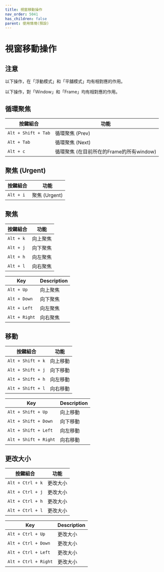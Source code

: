 ```yaml
---
title: 視窗移動操作
nav_order: 5041
has_children: false
parent: 使用情境(預設)
---
```



# 視窗移動操作


## 注意

以下操作，在「浮動模式」和「平舖模式」均有相對應的作用。

以下操作，對「Window」和「Frame」均有相對應的作用。


## 循環聚焦

| 按鍵組合 | 功能 |
| --- | --- |
| `Alt + Shift + Tab` | 循環聚焦 (Prev) |
| `Alt + Tab` | 循環聚焦 (Next) |
| `Alt + c` | 循環聚焦 (在目前所在的Frame的所有window) |


## 聚焦 (Urgent)

| 按鍵組合 | 功能 |
| --- | --- |
| `Alt + i` | 聚焦 (Urgent) |


## 聚焦

| 按鍵組合 | 功能 |
| --- | --- |
| `Alt + k` | 向上聚焦 |
| `Alt + j` | 向下聚焦 |
| `Alt + h` | 向左聚焦 |
| `Alt + l` | 向右聚焦 |


| Key | Description |
| --- | --- |
| `Alt + Up` | 向上聚焦 |
| `Alt + Down` | 向下聚焦 |
| `Alt + Left` | 向左聚焦 |
| `Alt + Right` | 向右聚焦 |


## 移動

| 按鍵組合 | 功能 |
| --- | --- |
| `Alt + Shift + k` | 向上移動 |
| `Alt + Shift + j` | 向下移動 |
| `Alt + Shift + h` | 向左移動 |
| `Alt + Shift + l` | 向右移動 |


| Key | Description |
| --- | --- |
| `Alt + Shift + Up` | 向上移動 |
| `Alt + Shift + Down` | 向下移動 |
| `Alt + Shift + Left` | 向左移動 |
| `Alt + Shift + Right` | 向右移動 |

## 更改大小

| 按鍵組合 | 功能 |
| --- | --- |
| `Alt + Ctrl + k` | 更改大小 |
| `Alt + Ctrl + j` | 更改大小|
| `Alt + Ctrl + h` | 更改大小 |
| `Alt + Ctrl + l` | 更改大小 |


| Key | Description |
| --- | --- |
| `Alt + Ctrl + Up` | 更改大小 |
| `Alt + Ctrl + Down` | 更改大小 |
| `Alt + Ctrl + Left` | 更改大小 |
| `Alt + Ctrl + Right` | 更改大小 |
